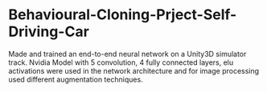# Behavioural-Cloning-Prject-Self-Driving-Car
Made and trained an end-to-end neural network on a Unity3D simulator track. Nvidia Model with 5 convolution, 4 fully connected layers, elu activations  were used in the network architecture and for image processing used different augmentation techniques.
